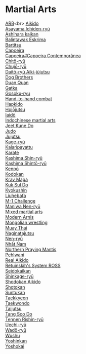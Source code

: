 # Martial Arts
[ARB](https://en.wikipedia.org/wiki/ARB_(martial_art))<br>
[Aikido](https://en.wikipedia.org/wiki/Aikido)<br>
[Asayama Ichiden-ryū](https://en.wikipedia.org/wiki/Asayama_Ichiden-ry%C5%AB)<br>
[Ashihara kaikan](https://en.wikipedia.org/wiki/Ashihara_kaikan)<br>
[Balintawak Eskrima](https://en.wikipedia.org/wiki/Balintawak_Eskrima)<br>
[Bartitsu](https://en.wikipedia.org/wiki/Bartitsu)<br>
[Capoeira](https://en.wikipedia.org/wiki/Capoeira)<br>
[Capoeira#Capoeira Contemporânea](https://en.wikipedia.org/wiki/Capoeira#Capoeira_Contemporânea)<br>
[Chitō-ryū](https://en.wikipedia.org/wiki/Chit%C5%8D-ry%C5%AB)<br>
[Chujō-ryū](https://en.wikipedia.org/wiki/Chuj%C5%8D-ry%C5%AB)<br>
[Daitō-ryū Aiki-jūjutsu](https://en.wikipedia.org/wiki/Daitō-ryū_Aiki-jūjutsu)<br>
[Dog Brothers](https://en.wikipedia.org/wiki/Dog_Brothers)<br>
[Duan Quan](https://en.wikipedia.org/wiki/Duan_Quan)<br>
[Gatka](https://en.wikipedia.org/wiki/Gatka)<br>
[Gosoku-ryu](https://en.wikipedia.org/wiki/Gosoku-ryu)<br>
[Hand-to-hand combat](https://en.wikipedia.org/wiki/Hand-to-hand_combat)<br>
[Hapkido](https://en.wikipedia.org/wiki/Hapkido)<br>
[Hojōjutsu](https://en.wikipedia.org/wiki/Hoj%C5%8Djutsu)<br>
[Iaidō](https://en.wikipedia.org/wiki/Iaid%C5%8D)<br>
[Indochinese martial arts](https://en.wikipedia.org/wiki/Indochinese_martial_arts)<br>
[Jeet Kune Do](https://en.wikipedia.org/wiki/Jeet_Kune_Do)<br>
[Judo](https://en.wikipedia.org/wiki/Judo)<br>
[Jujutsu](https://en.wikipedia.org/wiki/Jujutsu)<br>
[Kage-ryū](https://en.wikipedia.org/wiki/Kage-ry%C5%AB_(Aizu))<br>
[Kalaripayattu](https://en.wikipedia.org/wiki/Kalaripayattu)<br>
[Karate](https://en.wikipedia.org/wiki/Karate)<br>
[Kashima Shin-ryū](https://en.wikipedia.org/wiki/Kashima_Shin-ry%C5%AB)<br>
[Kashima Shintō-ryū](https://en.wikipedia.org/wiki/Kashima_Shint%C5%8D-ry%C5%AB)<br>
[Kenpō](https://en.wikipedia.org/wiki/Kenp%C5%8D)<br>
[Kodokan](https://en.wikipedia.org/wiki/Kodokan)<br>
[Krav Maga](https://en.wikipedia.org/wiki/Krav_Maga)<br>
[Kuk Sul Do](https://en.wikipedia.org/wiki/Kuk_Sul_Do)<br>
[Kyokushin](https://en.wikipedia.org/wiki/Kyokushin)<br>
[Liuhebafa](https://en.wikipedia.org/wiki/Liuhebafa)<br>
[M-1 Challenge](https://en.wikipedia.org/wiki/M-1_Challenge)<br>
[Maniwa Nen-ryū](https://en.wikipedia.org/wiki/Maniwa_Nen-ry%C5%AB)<br>
[Mixed martial arts](https://en.wikipedia.org/wiki/Mixed_martial_arts)<br>
[Modern Arnis](https://en.wikipedia.org/wiki/Modern_Arnis)<br>
[Mongolian wrestling](https://en.wikipedia.org/wiki/Mongolian_wrestling)<br>
[Muay Thai](https://en.wikipedia.org/wiki/Muay_Thai)<br>
[Naginatajutsu](https://en.wikipedia.org/wiki/Naginatajutsu)<br>
[Nen-ryū](https://en.wikipedia.org/wiki/Nen-ry%C5%AB)<br>
[Nhất Nam](https://en.wikipedia.org/wiki/Nh%E1%BA%A5t_Nam)<br>
[Northern Praying Mantis](https://en.wikipedia.org/wiki/Northern_Praying_Mantis)<br>
[Pehlwani](https://en.wikipedia.org/wiki/Pehlwani)<br>
[Real Aikido](https://en.wikipedia.org/wiki/Real_Aikido)<br>
[Retuinskih's System ROSS](https://en.wikipedia.org/wiki/Retuinskih%27s_System_ROSS)<br>
[Seidokaikan](https://en.wikipedia.org/wiki/Seidokaikan)<br>
[Shinkage-ryū](https://en.wikipedia.org/wiki/Shinkage-ry%C5%AB)<br>
[Shodokan Aikido](https://en.wikipedia.org/wiki/Shodokan_Aikido)<br>
[Shotokan](https://en.wikipedia.org/wiki/Shotokan)<br>
[Suntukan](https://en.wikipedia.org/wiki/Suntukan)<br>
[Taekkyeon](https://en.wikipedia.org/wiki/Taekkyeon)<br>
[Taekwondo](https://en.wikipedia.org/wiki/Taekwondo)<br>
[Taijutsu](https://en.wikipedia.org/wiki/Taijutsu)<br>
[Tang Soo Do](https://en.wikipedia.org/wiki/Tang_Soo_Do)<br>
[Tennen Rishin-ryū](https://en.wikipedia.org/wiki/Tennen_Rishin-ry%C5%AB)<br>
[Uechi-ryū](https://en.wikipedia.org/wiki/Uechi-ry%C5%AB)<br>
[Wadō-ryū](https://en.wikipedia.org/wiki/Wad%C5%8D-ry%C5%AB)<br>
[Wushu](https://en.wikipedia.org/wiki/Wushu_(sport))<br>
[Yoshinkan](https://en.wikipedia.org/wiki/Yoshinkan)<br>
[Yoshokai](https://en.wikipedia.org/wiki/Yoshokai)<br>
